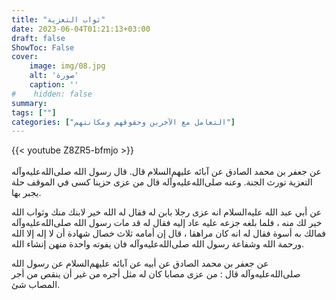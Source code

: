 ```yaml
---
title: "ثواب التعزية"
date: 2023-06-04T01:21:13+03:00
draft: false
ShowToc: False
cover:
    image: img/08.jpg
    alt: 'صورة'
    caption: ''
#    hidden: false
summary: 
tags: [""]
categories: ["التعامل مع الآخرين وحقوقهم ومكانتهم"]
---
```

{{< youtube Z8ZR5-bfmjo >}}  
 <br>
عن جعفر بن محمد الصادق عن آبائه عليهم‌السلام قال.
قال رسول الله صلى‌الله‌عليه‌وآله التعزية تورث الجنة.
وعنه صلى‌الله‌عليه‌وآله قال من عزى حزينا كسى في الموقف حلة يجبر بها.

عن أبي
عبد الله عليه‌السلام انه عزى رجلا بابن له فقال له الله خير لابنك منك وثواب
الله خير لك منه ، فلما بلغه جزعه عليه عاد إليه فقال له قد مات
رسول الله صلى‌الله‌عليه‌وآله فمالك به أسوة فقال له انه كان مراهقا ، قال إن أمامه
ثلاث خصال شهادة أن لا إله إلا الله ورحمة الله وشفاعة رسول الله صلى‌الله‌عليه‌وآله
فان يفوته واحدة منهن إنشاء الله.

عن جعفر بن
محمد الصادق عن أبيه عن آبائه عليهم‌السلام عن رسول الله صلى‌الله‌عليه‌وآله قال : من عزى مصابا كان له مثل أجره من غير أن ينقص من أجر المصاب شئ.




